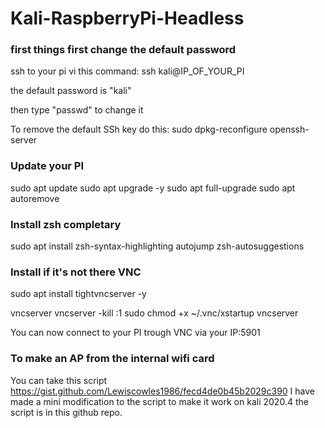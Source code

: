 # Kali-RaspberryPi-Headless

### first things first change the default password
ssh to your pi vi this command:
ssh kali@IP_OF_YOUR_PI

the default password is "kali"

then type "passwd" to change it

To remove the default SSh key do this:
sudo dpkg-reconfigure openssh-server

### Update your PI
sudo apt update
sudo apt upgrade -y
sudo apt full-upgrade
sudo apt autoremove

### Install zsh completary 
sudo apt install zsh-syntax-highlighting autojump zsh-autosuggestions

### Install if it's not there VNC
sudo apt install tightvncserver -y

vncserver
vncserver -kill :1
sudo chmod +x ~/.vnc/xstartup
vncserver

You can now connect to your PI trough VNC via your IP:5901


### To make an AP from the internal wifi card
You can take this script https://gist.github.com/Lewiscowles1986/fecd4de0b45b2029c390
I have made a mini modification to the script to make it work on kali 2020.4 the script is in this github repo.
